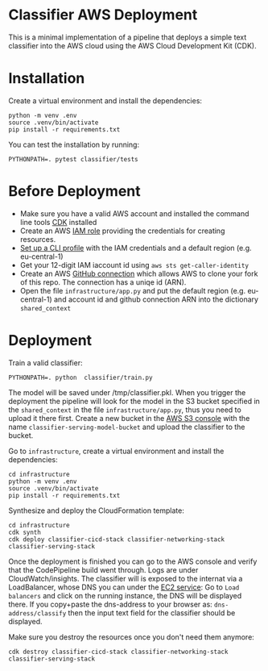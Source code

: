 # Classifier AWS Deployment

This is a minimal implementation of a pipeline that deploys a simple text classifier into the AWS cloud 
using the AWS Cloud Development Kit (CDK).

# Installation

Create a virtual environment and install the dependencies:

```
python -m venv .env
source .venv/bin/activate
pip install -r requirements.txt
```

You can test the installation by running:

```
PYTHONPATH=. pytest classifier/tests
```

# Before Deployment

- Make sure you have a valid AWS account and installed the command line tools  [CDK](https://docs.aws.amazon.com/cdk/latest/guide/getting_started.html) installed 
- Create an AWS [IAM role](https://docs.aws.amazon.com/IAM/latest/UserGuide/id_users_create.html) providing the credentials for creating resources.
- [Set up a CLI profile](https://docs.aws.amazon.com/cli/latest/userguide/cli-configure-quickstart.html) with the IAM credentials and a default region (e.g. eu-central-1) 
- Get your 12-digit IAM iaccount id using `aws sts get-caller-identity` 
- Create an AWS [GitHub connection](https://docs.aws.amazon.com/dtconsole/latest/userguide/connections-create-github.html) which allows AWS 
to clone your fork of this repo. The connection has a uniqe id (ARN).
- Open the file `infrastructure/app.py` and put the default region (e.g. eu-central-1) and account id and github connection ARN into the dictionary `shared_context`

# Deployment

Train a valid classifier:

```
PYTHONPATH=. python  classifier/train.py
```
The model will be saved under /tmp/classifier.pkl. When you trigger the deployment the pipeline will look for the model in the S3 bucket specified in the `shared_context` in the file `infrastructure/app.py`, thus you need to upload it there first.
 Create a new bucket in the [AWS S3 console](https://s3.console.aws.amazon.com/s3) with the name `classifier-serving-model-bucket` and upload the classifier to the bucket.


Go to `infrastructure`, create a virtual environment and install the dependencies:

```
cd infrastructure
python -m venv .env
source .venv/bin/activate
pip install -r requirements.txt
```


Synthesize and deploy the CloudFormation template:
```
cd infrastructure
cdk synth
cdk deploy classifier-cicd-stack classifier-networking-stack classifier-serving-stack
```

Once the deployment is finished you can go to the AWS console and verify that the CodePipeline build went through. Logs are under CloudWatch/insights.
The classifier will is exposed to the internat via a LoadBalancer, whose DNS you can under the [EC2 service](https://eu-central-1.console.aws.amazon.com/ec2): Go to   `Load balancers` and click on the running instance, the DNS will be displayed there. If you copy+paste the dns-address to your browser as: `dns-address/classify` then the input text field for the classifier should be displayed.

Make sure you destroy the resources once you don't need them anymore:

```
cdk destroy classifier-cicd-stack classifier-networking-stack classifier-serving-stack
```
